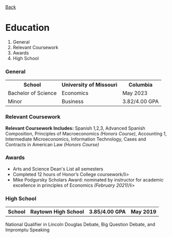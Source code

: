 <!DOCTYPE html>
<html>
<body>
<a href="README.md">Back</a></h>
<h1>Education</h1>
 <ol>
  <li>General</li>
  <li>Relevant Coursework</li>
  <li>Awards</li>
  <li>High School</li>
</ol>
 
  <h3>General</h3>
  <table>
  <tr>
    <th>School</th>
    <th>University of Missouri</th>
    <th>Columbia</th>
  </tr>
  <tr>
    <td>Bachelor of Science</td>
    <td>Economics</td>
    <td>May 2023</td>
  </tr>
  <tr>
    <td>Minor</td>
    <td>Business</td>
    <td>3.82/4.00 GPA</td>
  </tr>
</table>
  
  <h3>Relevant Coursework</h3>
  <p>
  <b>Relevant Coursework Includes:</b> Spanish 1,2,3, Advanced Spanish Composition, Principles of Macroeconomics <i>(Honors Course)</i>, Accounting 1, Intermediate Microeconomics, Information Technology, Cases and Contracts in American Law <i>(Honors Course)</i>
  </p>
  
  <h3>Awards</h3>
  <ul>
  <li>Arts and Science Dean's List all semesters</li>
  <li>Completed 12 hours of Honor’s College coursework/li>
  <li>Mike Podgursky Scholars Award: nominated by instructor for academic excellence in principles of Economics <i>(February 2021)</i>/li>
</ul>
  <h3>High School</h3>
<table>
  <tr>
    <th>School</th>
    <th>Raytown High School</th>
    <th>3.85/4.00 GPA</th>
    <th>May 2019</th>
  </tr>
  </table>
<p>National Qualifier in Lincoln Douglas Debate, Big Question Debate, and Impromptu Speaking</p>

</body>
</html>
